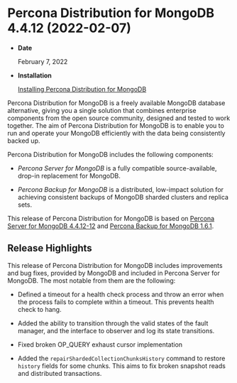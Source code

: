 # Percona Distribution for MongoDB 4.4.12 (2022-02-07)

* **Date**

    February 7, 2022

* **Installation**

    [Installing Percona Distribution for MongoDB](https://www.percona.com/doc/percona-distribution-for-mongodb/4.4/installation.html)

Percona Distribution for MongoDB is a freely available MongoDB database alternative, giving you a single solution that combines enterprise components from the open source community, designed and tested to work together. The aim of Percona Distribution for MongoDB is to enable you to run and operate your
MongoDB efficiently with the data being consistently backed up.

Percona Distribution for MongoDB includes the following components:

* *Percona Server for MongoDB* is a fully compatible source-available, drop-in replacement
for MongoDB.

* *Percona Backup for MongoDB* is a distributed, low-impact solution for achieving
consistent backups of MongoDB sharded clusters and replica sets.

This release of Percona Distribution for MongoDB is based on [Percona Server for MongoDB 4.4.12-12](https://www.percona.com/doc/percona-server-for-mongodb/4.4/release_notes/4.4.12-12.html) and [Percona Backup for MongoDB 1.6.1](https://www.percona.com/doc/percona-backup-mongodb/release-notes/1.6.1.html).

## Release Highlights

This release of Percona Distribution for MongoDB includes improvements and bug fixes, provided by MongoDB and included in Percona Server for MongoDB. The most notable from  them are the following:

* Defined a timeout for a health check process and throw an error when the process fails to complete within a timeout. This prevents health check to hang.

* Added the ability to transition through the valid states of the fault manager, and the interface to observer and log its state transitions.

* Fixed broken OP_QUERY exhaust cursor implementation

* Added the `repairShardedCollectionChunksHistory` command to restore `history` fields for some chunks. This aims to fix broken snapshot reads and distributed transactions.
